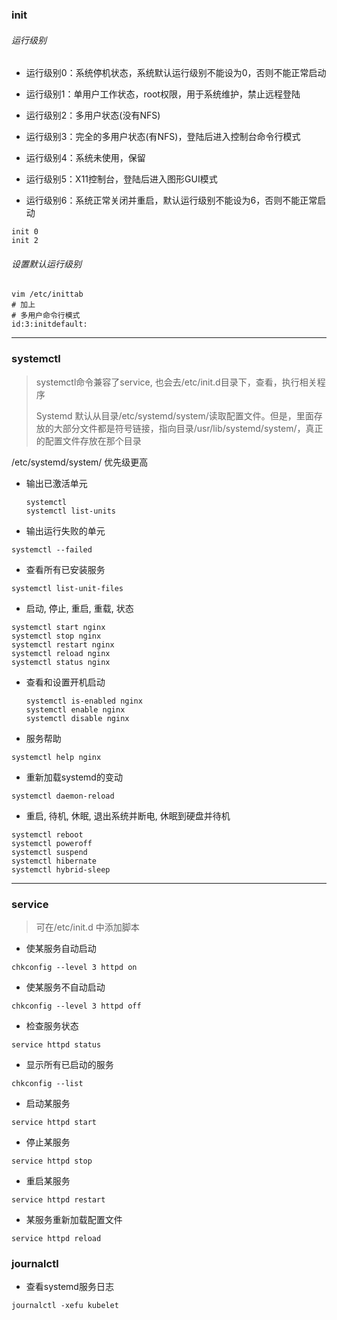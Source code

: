 ### init

###### 运行级别

- 运行级别0：系统停机状态，系统默认运行级别不能设为0，否则不能正常启动
  
  > 
- 运行级别1：单用户工作状态，root权限，用于系统维护，禁止远程登陆
  
  > 
- 运行级别2：多用户状态(没有NFS)
  
  > 
- 运行级别3：完全的多用户状态(有NFS)，登陆后进入控制台命令行模式
  
  > 
- 运行级别4：系统未使用，保留
  
  > 
- 运行级别5：X11控制台，登陆后进入图形GUI模式
  
  > 
- 运行级别6：系统正常关闭并重启，默认运行级别不能设为6，否则不能正常启动

```
init 0
init 2
```

###### 设置默认运行级别

```
vim /etc/inittab
# 加上
# 多用户命令行模式
id:3:initdefault:
```

---

### systemctl

> systemctl命令兼容了service, 也会去/etc/init.d目录下，查看，执行相关程序
> 
> Systemd 默认从目录/etc/systemd/system/读取配置文件。但是，里面存放的大部分文件都是符号链接，指向目录/usr/lib/systemd/system/，真正的配置文件存放在那个目录

/etc/systemd/system/ 优先级更高

- 输出已激活单元
  
  ```
  systemctl
  systemctl list-units
  ```
- 输出运行失败的单元

```
systemctl --failed
```

- 查看所有已安装服务

```
systemctl list-unit-files
```

- 启动, 停止, 重启, 重载, 状态

```
systemctl start nginx
systemctl stop nginx
systemctl restart nginx
systemctl reload nginx
systemctl status nginx
```

- 查看和设置开机启动
  
  ```
  systemctl is-enabled nginx
  systemctl enable nginx
  systemctl disable nginx
  ```

- 服务帮助

```
systemctl help nginx
```

- 重新加载systemd的变动

```
systemctl daemon-reload
```

- 重启, 待机, 休眠, 退出系统并断电, 休眠到硬盘并待机

```
systemctl reboot
systemctl poweroff
systemctl suspend
systemctl hibernate
systemctl hybrid-sleep
```

---

### service

> 可在/etc/init.d 中添加脚本

- 使某服务自动启动

```
chkconfig --level 3 httpd on 
```

- 使某服务不自动启动

```
chkconfig --level 3 httpd off
```

- 检查服务状态    

```
service httpd status
```

- 显示所有已启动的服务

```
chkconfig --list
```

- 启动某服务

```
service httpd start
```

- 停止某服务

```
service httpd stop
```

- 重启某服务

```
service httpd restart
```

- 某服务重新加载配置文件

```
service httpd reload
```

### journalctl

- 查看systemd服务日志

```shell
journalctl -xefu kubelet
```
